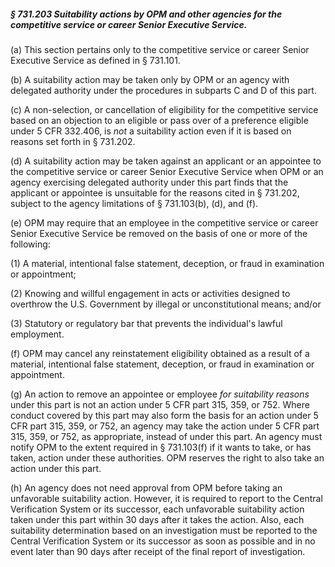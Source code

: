 ##### § 731.203 Suitability actions by OPM and other agencies for the competitive service or career Senior Executive Service. #####

(a) This section pertains only to the competitive service or career Senior Executive Service as defined in § 731.101.

(b) A suitability action may be taken only by OPM or an agency with delegated authority under the procedures in subparts C and D of this part.

(c) A non-selection, or cancellation of eligibility for the competitive service based on an objection to an eligible or pass over of a preference eligible under 5 CFR 332.406, is *not* a suitability action even if it is based on reasons set forth in § 731.202.

(d) A suitability action may be taken against an applicant or an appointee to the competitive service or career Senior Executive Service when OPM or an agency exercising delegated authority under this part finds that the applicant or appointee is unsuitable for the reasons cited in § 731.202, subject to the agency limitations of § 731.103(b), (d), and (f).

(e) OPM may require that an employee in the competitive service or career Senior Executive Service be removed on the basis of one or more of the following:

(1) A material, intentional false statement, deception, or fraud in examination or appointment;

(2) Knowing and willful engagement in acts or activities designed to overthrow the U.S. Government by illegal or unconstitutional means; and/or

(3) Statutory or regulatory bar that prevents the individual's lawful employment.

(f) OPM may cancel any reinstatement eligibility obtained as a result of a material, intentional false statement, deception, or fraud in examination or appointment.

(g) An action to remove an appointee or employee *for suitability reasons* under this part is not an action under 5 CFR part 315, 359, or 752. Where conduct covered by this part may also form the basis for an action under 5 CFR part 315, 359, or 752, an agency may take the action under 5 CFR part 315, 359, or 752, as appropriate, instead of under this part. An agency must notify OPM to the extent required in § 731.103(f) if it wants to take, or has taken, action under these authorities. OPM reserves the right to also take an action under this part.

(h) An agency does not need approval from OPM before taking an unfavorable suitability action. However, it is required to report to the Central Verification System or its successor, each unfavorable suitability action taken under this part within 30 days after it takes the action. Also, each suitability determination based on an investigation must be reported to the Central Verification System or its successor as soon as possible and in no event later than 90 days after receipt of the final report of investigation.